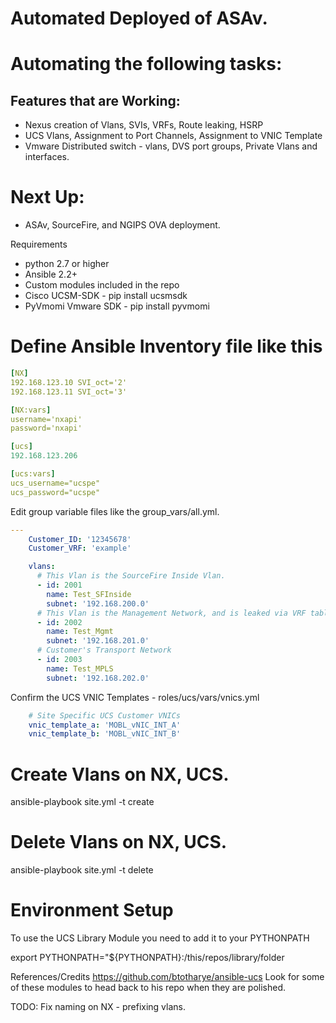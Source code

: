 # Automated Deployed of ASAv.

# Automating the following tasks:
## Features that are Working:
* Nexus creation of Vlans, SVIs, VRFs, Route leaking, HSRP
* UCS Vlans, Assignment to Port Channels, Assignment to VNIC Template
* Vmware Distributed switch - vlans, DVS port groups, Private Vlans and interfaces.
# Next Up:
* ASAv, SourceFire, and NGIPS OVA deployment.

Requirements
* python 2.7 or higher 
* Ansible 2.2+
* Custom modules included in the repo
* Cisco UCSM-SDK - pip install ucsmsdk
* PyVmomi Vmware SDK - pip install pyvmomi

# Define Ansible Inventory file like this
```yaml
[NX]
192.168.123.10 SVI_oct='2'
192.168.123.11 SVI_oct='3'

[NX:vars]
username='nxapi'
password='nxapi'

[ucs]
192.168.123.206

[ucs:vars]
ucs_username="ucspe"
ucs_password="ucspe"

```

Edit group variable files like the group_vars/all.yml.
```yaml
---
    Customer_ID: '12345678'
    Customer_VRF: 'example'

    vlans:
      # This Vlan is the SourceFire Inside Vlan.
      - id: 2001
        name: Test_SFInside
        subnet: '192.168.200.0'
      # This Vlan is the Management Network, and is leaked via VRF tables outside the customer's network. 
      - id: 2002
        name: Test_Mgmt
        subnet: '192.168.201.0'
      # Customer's Transport Network
      - id: 2003
        name: Test_MPLS
        subnet: '192.168.202.0'
```
Confirm the UCS VNIC Templates - roles/ucs/vars/vnics.yml
```yaml
    # Site Specific UCS Customer VNICs
    vnic_template_a: 'MOBL_vNIC_INT_A'
    vnic_template_b: 'MOBL_vNIC_INT_B'
```

# Create Vlans on NX, UCS.
ansible-playbook site.yml -t create

# Delete Vlans on NX, UCS.
ansible-playbook site.yml -t delete

# Environment Setup
To use the UCS Library Module you need to add it to your PYTHONPATH

export PYTHONPATH="${PYTHONPATH}:/this/repos/library/folder

References/Credits
https://github.com/btotharye/ansible-ucs
Look for some of these modules to head back to his repo when they are polished.

TODO:
Fix naming on NX - prefixing vlans.

